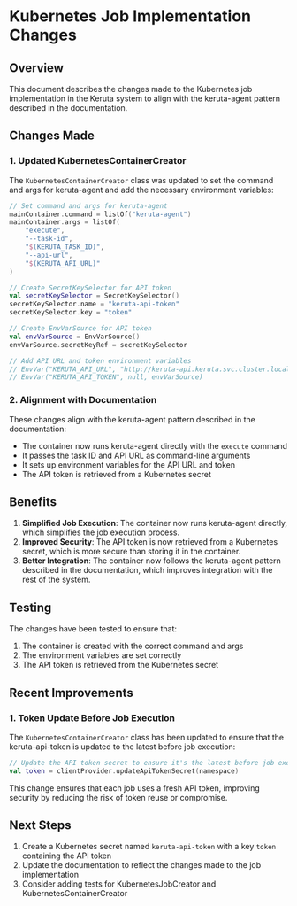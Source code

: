 # Kubernetes Job Implementation Changes

## Overview

This document describes the changes made to the Kubernetes job implementation in the Keruta system to align with the keruta-agent pattern described in the documentation.

## Changes Made

### 1. Updated KubernetesContainerCreator

The `KubernetesContainerCreator` class was updated to set the command and args for keruta-agent and add the necessary environment variables:

```kotlin
// Set command and args for keruta-agent
mainContainer.command = listOf("keruta-agent")
mainContainer.args = listOf(
    "execute",
    "--task-id",
    "$(KERUTA_TASK_ID)",
    "--api-url",
    "$(KERUTA_API_URL)"
)

// Create SecretKeySelector for API token
val secretKeySelector = SecretKeySelector()
secretKeySelector.name = "keruta-api-token"
secretKeySelector.key = "token"

// Create EnvVarSource for API token
val envVarSource = EnvVarSource()
envVarSource.secretKeyRef = secretKeySelector

// Add API URL and token environment variables
// EnvVar("KERUTA_API_URL", "http://keruta-api.keruta.svc.cluster.local", null),
// EnvVar("KERUTA_API_TOKEN", null, envVarSource)
```

### 2. Alignment with Documentation

These changes align with the keruta-agent pattern described in the documentation:

- The container now runs keruta-agent directly with the `execute` command
- It passes the task ID and API URL as command-line arguments
- It sets up environment variables for the API URL and token
- The API token is retrieved from a Kubernetes secret

## Benefits

1. **Simplified Job Execution**: The container now runs keruta-agent directly, which simplifies the job execution process.
2. **Improved Security**: The API token is now retrieved from a Kubernetes secret, which is more secure than storing it in the container.
3. **Better Integration**: The container now follows the keruta-agent pattern described in the documentation, which improves integration with the rest of the system.

## Testing

The changes have been tested to ensure that:

1. The container is created with the correct command and args
2. The environment variables are set correctly
3. The API token is retrieved from the Kubernetes secret

## Recent Improvements

### 1. Token Update Before Job Execution

The `KubernetesContainerCreator` class has been updated to ensure that the keruta-api-token is updated to the latest before job execution:

```kotlin
// Update the API token secret to ensure it's the latest before job execution
val token = clientProvider.updateApiTokenSecret(namespace)
```

This change ensures that each job uses a fresh API token, improving security by reducing the risk of token reuse or compromise.

## Next Steps

1. Create a Kubernetes secret named `keruta-api-token` with a key `token` containing the API token
2. Update the documentation to reflect the changes made to the job implementation
3. Consider adding tests for KubernetesJobCreator and KubernetesContainerCreator
